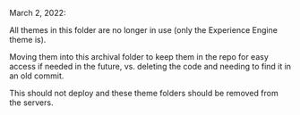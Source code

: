 
March 2, 2022:

All themes in this folder are no longer in use (only the Experience Engine theme is).

Moving them into this archival folder to keep them in the repo for easy access if needed in the future, vs. deleting the code and needing to find it in an old commit.

This should not deploy and these theme folders should be removed from the servers.
